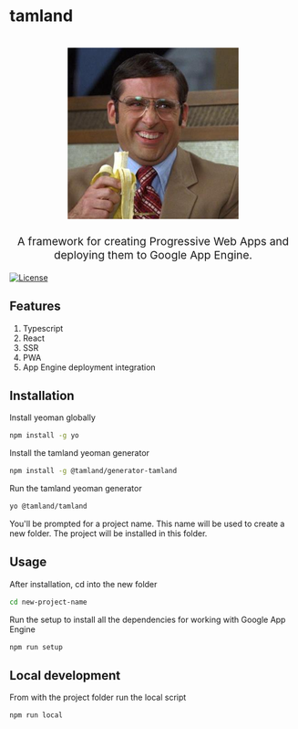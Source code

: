 # tamland

<h1 align="center">
  <img
    src="https://raw.githubusercontent.com/feight/tamland/master/resources/brick.jpeg"
    alt="tamland"
    title="tamland"
    width="300"
  >
</h1>

<p align="center" style="font-size: 1.2rem;">
  A framework for creating Progressive Web Apps and deploying them to
  Google App Engine.
</p>

[![License](https://img.shields.io/npm/l/@loadable/component.svg)](https://github.com/feight/tamland/blob/master/LICENSE)

## Features

1. Typescript
2. React
3. SSR
4. PWA
5. App Engine deployment integration

## Installation

Install yeoman globally

  ```sh
  npm install -g yo
  ```

Install the tamland yeoman generator

  ```sh
  npm install -g @tamland/generator-tamland
  ```

Run the tamland yeoman generator

  ```sh
  yo @tamland/tamland
  ```

You'll be prompted for a project name. This name will be used to create a new folder.
The project will be installed in this folder.

## Usage

After installation, cd into the new folder

  ```sh
  cd new-project-name
  ```

Run the setup to install all the dependencies for working with Google App Engine

  ```sh
  npm run setup
  ```

## Local development

From with the project folder run the local script

  ```sh
  npm run local
  ```
